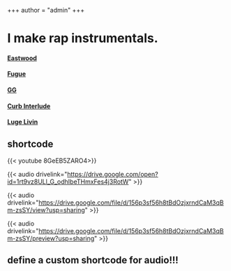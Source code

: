 +++
author = "admin"
+++

# I make rap instrumentals.

#### [Eastwood](https://drive.google.com/open?id=1rt9vz8ULl_G_odhIbeTHmxFes4j3RotW)


#### [Fugue](https://drive.google.com/open?id=1izuQjsnX1vpR7uwx5luXysmyONdzd16J)


#### [GG](https://drive.google.com/open?id=1CyVPzO5HUIREaRB1PT8ydnOoCK9VuEgC)


#### [Curb Interlude](https://drive.google.com/file/d/156p3sf56h8tBdOzjxrndCaM3qBm-zsSY/view?usp=sharing)


#### [Luge Livin](https://drive.google.com/file/d/18xLYk5TKMm7iHnb1tG_ykPjhTABJ9STP/view?usp=sharing)


## shortcode 

{{< youtube 8GeEB5ZARO4>}}

{{< audio drivelink="https://drive.google.com/open?id=1rt9vz8ULl_G_odhIbeTHmxFes4j3RotW" >}}

{{< audio drivelink="https://drive.google.com/file/d/156p3sf56h8tBdOzjxrndCaM3qBm-zsSY/view?usp=sharing" >}}

{{< audio drivelink="https://drive.google.com/file/d/156p3sf56h8tBdOzjxrndCaM3qBm-zsSY/preview?usp=sharing" >}}

## define a custom shortcode for audio!!!
